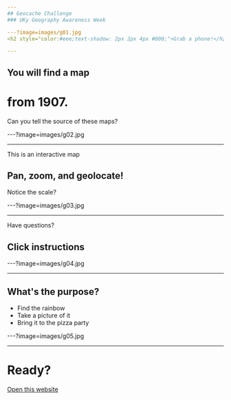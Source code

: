 ```yaml
---
## Geocache Challenge
### UKy Geography Awareness Week

---?image=images/g01.jpg
<h2 style="color:#eee;text-shadow: 2px 2px 4px #000;">Grab a phone!</h2>

---
```

## You will find a map
# from 1907. 
Can you tell the source of these maps?

---?image=images/g02.jpg

---
This is an interactive map
## Pan, zoom, and geolocate!
Notice the scale?

---?image=images/g03.jpg

---
Have questions?
## Click instructions

---?image=images/g04.jpg

---
## What's the purpose?
* Find the rainbow
* Take a picture of it
* Bring it to the pizza party

---?image=images/g05.jpg


---
# Ready?
[Open this website](https://outragegis.com/a/)


